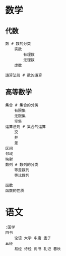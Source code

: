 # 数学

## 代数

```
数 # 数的分类
	实数
		有理数
		无理数
	虚数

运算法则 # 数的运算
```

## 

## 高等数学

```
集合 # 集合的分类
	有限集
	无限集
	空集
运算法则 # 集合的运算
	交
	并
	差
区间
邻域
映射
数列 # 数列的分类
	等差数列
	等比数列

函数
函数的性质

```



# 语文

```
:国学
四书
	论语 大学 中庸 孟子
五经
	易经 诗经 尚书 礼记 春秋
```

